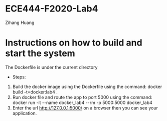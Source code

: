 # ECE444-F2020-Lab4
Zihang Huang
# Instructions on how to build and start the system
The Dockerfile is under the current directory
- Steps:
1. Build the docker image using the Dockerfile using the command: docker build -t=docker:lab4 .
2. Run docker file and route the app to port 5000 using the command: docker run -it --name docker_lab4 --rm -p 5000:5000 docker_lab4
3. Enter the url http://127.0.0.1:5000/ on a browser then you can see your application.

